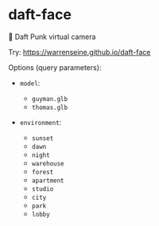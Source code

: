 # daft-face

🤖 Daft Punk virtual camera

Try: https://warrenseine.github.io/daft-face

Options (query parameters):

- `model`:
  - `guyman.glb`
  - `thomas.glb`


- `environment`:
  - `sunset`
  - `dawn`
  - `night`
  - `warehouse`
  - `forest`
  - `apartment`
  - `studio`
  - `city`
  - `park`
  - `lobby`
